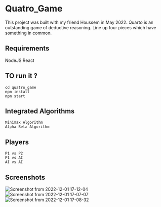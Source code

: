 # Quatro_Game
This project was built with my friend Houssem in May 2022.
Quarto is an outstanding game of deductive reasoning. Line up four pieces which have something in common. 

## Requirements
NodeJS
React

## TO run it ?
```
cd quatro_game 
npm install 
npm start 
```

## Integrated Algorithms 
```
Minimax Algorithm
Alpha Beta Algorithm
```

## Players
```
P1 vs P2 
P1 vs AI
AI vs AI
```

## Screenshots
![Screenshot from 2022-12-01 17-12-04](https://user-images.githubusercontent.com/48913541/205103256-f7444955-8ee2-4f3f-bea7-368cddd00ab6.png)
![Screenshot from 2022-12-01 17-07-07](https://user-images.githubusercontent.com/48913541/205102875-3244b56d-d29f-4dd0-9eb8-898250fe0ef1.png)
![Screenshot from 2022-12-01 17-08-32](https://user-images.githubusercontent.com/48913541/205102889-d2af96f2-746a-44cc-8c0d-4f67435547b3.png)
